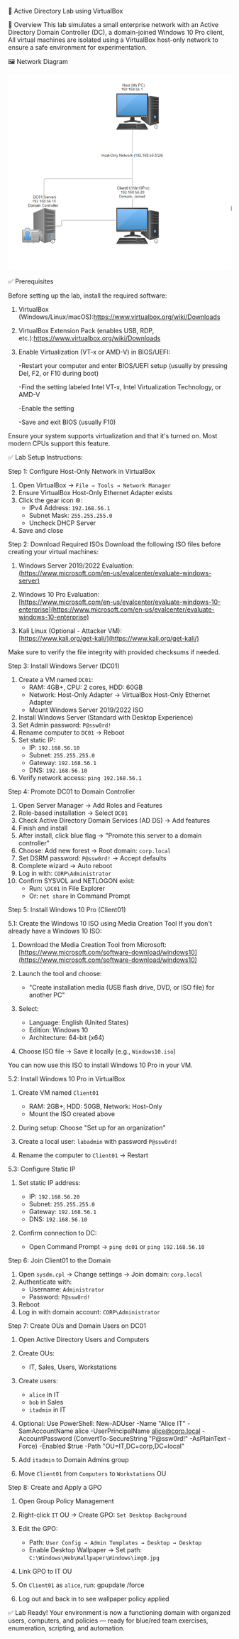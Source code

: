 🧪 Active Directory Lab using VirtualBox

📄 Overview
This lab simulates a small enterprise network with an Active Directory Domain Controller (DC), a domain-joined Windows 10 Pro client, All virtual machines are isolated using a VirtualBox host-only network to ensure a safe environment for experimentation.

🖼️ Network Diagram

![Network Diagram](images/network_diagram.png)

✅ Prerequisites

Before setting up the lab, install the required software:

1. VirtualBox (Windows/Linux/macOS):https://www.virtualbox.org/wiki/Downloads

2. VirtualBox Extension Pack (enables USB, RDP, etc.):https://www.virtualbox.org/wiki/Downloads

4. Enable Virtualization (VT-x or AMD-V) in BIOS/UEFI:

     -Restart your computer and enter BIOS/UEFI setup (usually by pressing Del, F2, or F10 during boot)
  
     -Find the setting labeled Intel VT-x, Intel Virtualization Technology, or AMD-V
  
     -Enable the setting
  
     -Save and exit BIOS (usually F10)

Ensure your system supports virtualization and that it's turned on. Most modern CPUs support this feature.

✅ Lab Setup Instructions:

Step 1: Configure Host-Only Network in VirtualBox
1. Open VirtualBox → `File → Tools → Network Manager`
2. Ensure VirtualBox Host-Only Ethernet Adapter exists
3. Click the gear icon ⚙️:
   - IPv4 Address: `192.168.56.1`
   - Subnet Mask: `255.255.255.0`
   - Uncheck DHCP Server
4. Save and close  <br> 



Step 2: Download Required ISOs
Download the following ISO files before creating your virtual machines:

1. Windows Server 2019/2022 Evaluation:  
   [(https://www.microsoft.com/en-us/evalcenter/evaluate-windows-server)](https://www.microsoft.com/en-us/evalcenter/download-windows-server-2022)

2. Windows 10 Pro Evaluation:  
   [https://www.microsoft.com/en-us/evalcenter/evaluate-windows-10-enterprise](https://www.microsoft.com/en-us/evalcenter/evaluate-windows-10-enterprise)

3. Kali Linux (Optional - Attacker VM):  
   [https://www.kali.org/get-kali/](https://www.kali.org/get-kali/)

Make sure to verify the file integrity with provided checksums if needed.  



Step 3: Install Windows Server (DC01)
1. Create a VM named `DC01`:
   - RAM: 4GB+, CPU: 2 cores, HDD: 60GB
   - Network: Host-Only Adapter → VirtualBox Host-Only Ethernet Adapter
   - Mount Windows Server 2019/2022 ISO
2. Install Windows Server (Standard with Desktop Experience)
3. Set Admin password: `P@ssw0rd!`
4. Rename computer to `DC01` → Reboot
5. Set static IP:
   - IP: `192.168.56.10`
   - Subnet: `255.255.255.0`
   - Gateway: `192.168.56.1`
   - DNS: `192.168.56.10`
6. Verify network access: `ping 192.168.56.1`  



Step 4: Promote DC01 to Domain Controller
1. Open Server Manager → Add Roles and Features
2. Role-based installation → Select `DC01`
3. Check Active Directory Domain Services (AD DS) → Add features
4. Finish and install
5. After install, click blue flag → "Promote this server to a domain controller"
6. Choose: Add new forest → Root domain: `corp.local`
7. Set DSRM password: `P@ssw0rd!` → Accept defaults
8. Complete wizard → Auto reboot
9. Log in with: `CORP\Administrator`
10. Confirm SYSVOL and NETLOGON exist:
    - Run: `\DC01` in File Explorer
    - Or: `net share` in Command Prompt  



Step 5: Install Windows 10 Pro (Client01)

5.1: Create the Windows 10 ISO using Media Creation Tool
If you don't already have a Windows 10 ISO:

1. Download the Media Creation Tool from Microsoft:  
   [https://www.microsoft.com/software-download/windows10](https://www.microsoft.com/software-download/windows10)

2. Launch the tool and choose:
   - "Create installation media (USB flash drive, DVD, or ISO file) for another PC"

3. Select:
   - Language: English (United States)
   - Edition: Windows 10
   - Architecture: 64-bit (x64)

4. Choose ISO file → Save it locally (e.g., `Windows10.iso`)

You can now use this ISO to install Windows 10 Pro in your VM.

5.2: Install Windows 10 Pro in VirtualBox
1. Create VM named `Client01`
   - RAM: 2GB+, HDD: 50GB, Network: Host-Only
   - Mount the ISO created above

2. During setup: Choose "Set up for an organization"
3. Create a local user: `labadmin` with password `P@ssw0rd!`
4. Rename the computer to `Client01` → Restart

5.3: Configure Static IP
1. Set static IP address:
   - IP: `192.168.56.20`
   - Subnet: `255.255.255.0`
   - Gateway: `192.168.56.1`
   - DNS: `192.168.56.10`

2. Confirm connection to DC:
   - Open Command Prompt → `ping dc01` or `ping 192.168.56.10`  



Step 6: Join Client01 to the Domain
1. Open `sysdm.cpl` → Change settings → Join domain: `corp.local`
2. Authenticate with:
   - Username: `Administrator`
   - Password: `P@ssw0rd!`
3. Reboot
4. Log in with domain account: `CORP\Administrator`  



Step 7: Create OUs and Domain Users on DC01
1. Open Active Directory Users and Computers
2. Create OUs:
   - IT, Sales, Users, Workstations
3. Create users:
   - `alice` in IT
   - `bob` in Sales
   - `itadmin` in IT
4. Optional: Use PowerShell:
New-ADUser -Name "Alice IT" -SamAccountName alice -UserPrincipalName alice@corp.local -AccountPassword (ConvertTo-SecureString "P@ssw0rd!" -AsPlainText -Force) -Enabled $true -Path "OU=IT,DC=corp,DC=local"

5. Add `itadmin` to Domain Admins group
6. Move `Client01` from `Computers` to `Workstations` OU  



Step 8: Create and Apply a GPO
1. Open Group Policy Management
2. Right-click `IT` OU → Create GPO: `Set Desktop Background`
3. Edit the GPO:
   - Path: `User Config → Admin Templates → Desktop → Desktop`
   - Enable Desktop Wallpaper → Set path: `C:\Windows\Web\Wallpaper\Windows\img0.jpg`
4. Link GPO to IT OU
5. On `Client01` as `alice`, run:
gpupdate /force

6. Log out and back in to see wallpaper policy applied  



✅ Lab Ready! Your environment is now a functioning domain with organized users, computers, and policies — ready for blue/red team exercises, enumeration, scripting, and automation.

